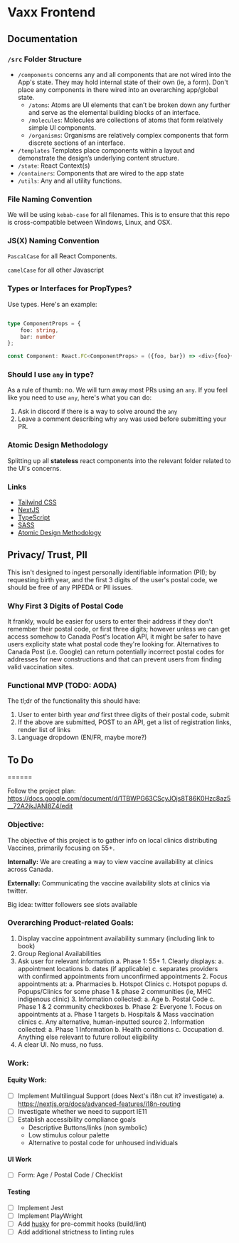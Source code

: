 # Vaxx Frontend

## Documentation 

### `/src` Folder Structure

- `/components` concerns any and all components that are not wired into the App's state. They may hold internal state of their own (ie, a form). Don't place any components in there wired into an overarching app/global state.
   - `/atoms`: Atoms are UI elements that can’t be broken down any further and serve as the elemental building blocks of an interface.
   - `/molecules`: Molecules are collections of atoms that form relatively simple UI components.
   - `/organisms`: Organisms are relatively complex components that form discrete sections of an interface.
- `/templates` Templates place components within a layout and demonstrate the design’s underlying content structure.
- `/state`: React Context(s)
- `/containers`: Components that are wired to the app state
- `/utils`: Any and all utility functions.

### File Naming Convention

We will be using `kebab-case` for all filenames. This is to ensure that this repo is cross-compatible between Windows, Linux, and OSX. 

### JS(X) Naming Convention

`PascalCase` for all React Components.

`camelCase` for all other Javascript

### Types or Interfaces for PropTypes? 

Use types. Here's an example: 

```typescript 

type ComponentProps = {
    foo: string,
    bar: number
};

const Component: React.FC<ComponentProps> = ({foo, bar}) => <div>{foo}{bar}</div>;

```

### Should I use `any` in type?

As a rule of thumb: no. We will turn away most PRs using an `any`. If you feel like you need to use `any`, here's what you can do: 
1. Ask in discord if there is a way to solve around the `any`
2. Leave a comment describing why `any` was used before submitting your PR.

### Atomic Design Methodology

Splitting up all **stateless** react components into the relevant folder related to the UI's concerns.

### Links 
* [Tailwind CSS](https://tailwindcss.com/docs)
* [NextJS](https://nextjs.org/)
* [TypeScript](https://www.typescriptlang.org/docs/)
* [SASS](https://sass-lang.com/documentation)
* [Atomic Design Methodology](https://atomicdesign.bradfrost.com/chapter-2/)


## Privacy/ Trust, PII

This isn't designed to ingest personally identifiable information (PII); by requesting birth year, and the first 3 digits of the user's postal code, we should be free of any PIPEDA or PII issues.

### Why First 3 Digits of Postal Code

It frankly, would be easier for users to enter their address if they don't remember their postal code, or first three digits; however unless we can get access somehow to Canada Post's location API, it might be safer to have users explicity state what postal code they're looking for. Alternatives to Canada Post (i.e. Google) can return potentially incorrect postal codes for addresses for new constructions and that can prevent users from finding valid vaccination sites.

### Functional MVP (TODO: AODA)

The tl;dr of the functionality this should have:

1. User to enter birth year _and_ first three digits of their postal code, submit
2. If the above are submitted, POST to an API, get a list of registration links, render list of links
3. Language dropdown (EN/FR, maybe more?)

## To Do

======

Follow the project plan: https://docs.google.com/document/d/1TBWPG63CScyJOjs8T86K0Hzc8az5__72A2jkJANI8Z4/edit

### Objective:

The objective of this project is to gather info on local clinics distributing Vaccines, primarily focusing on 55+.

**Internally:** We are creating a way to view vaccine availability at clinics across Canada.

**Externally:** Communicating the vaccine availability slots at clinics via twitter.

Big idea: twitter followers see slots available

### Overarching Product-related Goals:

1. Display vaccine appointment availability summary (including link to book)
2. Group Regional Availabilities
3. Ask user for relevant information
   a. Phase 1: 55+ 1. Clearly displays:
   a. appointment locations
   b. dates (if applicable)
   c. separates providers with confirmed appointments from unconfirmed appointments 2. Focus appointments at:
   a. Pharmacies
   b. Hotspot Clinics
   c. Hotspot popups
   d. Popups/Clinics for some phase 1 & phase 2 communities (ie, MHC indigenous clinic) 3. Information collected:
   a. Age
   b. Postal Code
   c. Phase 1 & 2 community checkboxes
   b. Phase 2: Everyone 1. Focus on appointments at
   a. Phase 1 targets
   b. Hospitals & Mass vaccination clinics
   c. Any alternative, human-inputted source 2. Information collected:
   a. Phase 1 Information
   b. Health conditions
   c. Occupation
   d. Anything else relevant to future rollout eligibility
4. A clear UI. No muss, no fuss.

### Work:

#### Equity Work:

- [ ] Implement Multilingual Support (does Next's i18n cut it? investigate)
      a. https://nextjs.org/docs/advanced-features/i18n-routing
- [ ] Investigate whether we need to support IE11
- [ ] Establish accessibility compliance goals
  - Descriptive Buttons/links (non symbolic)
  - Low stimulus colour palette
  - Alternative to postal code for unhoused individuals

#### UI Work

- [ ] Form: Age / Postal Code / Checklist

#### Testing

- [ ] Implement Jest
- [ ] Implement PlayWright
- [ ] Add [husky](https://www.npmjs.com/package/husky) for pre-commit hooks (build/lint)
- [ ] Add additional strictness to linting rules
